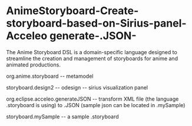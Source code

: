 # AnimeStoryboard-Create-storyboard-based-on-Sirius-panel-Acceleo generate-.JSON-
The Anime Storyboard DSL is a domain-specific language designed to streamline the  creation and management of storyboards for anime and animated productions.

org.anime.storyboard -- metamodel

storyboard.design2 -- odesign -- sirius visualization panel

org.eclipse.acceleo.generateJSON -- transform XML file (the language .storyboard is using) to .JSON (sample json can be located in .mySample)

storyboard.mySample -- a sample .storyboard


